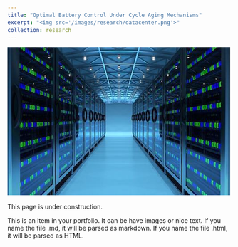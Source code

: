 ```yaml
---
title: "Optimal Battery Control Under Cycle Aging Mechanisms"
excerpt: "<img src='/images/research/datacenter.png'>"
collection: research
---
```


<img src='/images/research/datacenter.png'>

This page is under construction.

This is an item in your portfolio. It can be have images or nice text. If you name the file .md, it will be parsed as markdown. If you name the file .html, it will be parsed as HTML. 
